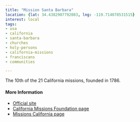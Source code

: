 ```yaml
---
title: "Mission Santa Barbara"
location: {lat: 34.4382907792083, lng: -119.714078531515}
interest: local
tags:
- usa
- california
- santa-barbara
- churches
- holy-persons
- california-missions
- franciscans
- communities

---
```



The 10th of the 21 California missions, founded in 1786.

#### More Information

* [Official site](http://www.santabarbaramission.org/)
* [California Missions Foundation page](https://californiamissionsfoundation.org/mission-santa-barbara/)
* [Missions California page](https://www.missionscalifornia.com/missions/santa-barbara/)






